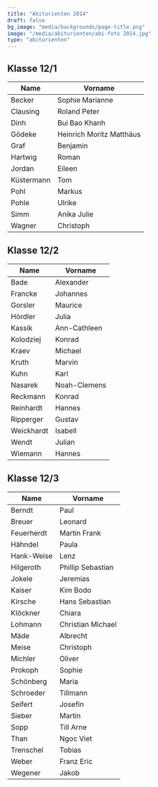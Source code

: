 ```yaml
---
title: "Abiturienten 2014"
draft: false
bg_image: "media/backgrounds/page-title.png"
image: "/media/abiturienten/abi-foto 2014.jpg"
type: "abiturienten"
---
```


## Klasse 12/1

|Name|Vorname|
|-|-|
|Becker|Sophie Marianne|
|Clausing|Roland Peter|
|Dinh|Bui Bao Khanh|
|Gödeke|Heinrich Moritz Matthäus|
|Graf|Benjamin|
|Hartwig|Roman|
|Jordan|Eileen|
|Küstermann|Tom|
|Pohl|Markus|
|Pohle|Ulrike|
|Simm|Anika Julie|
|Wagner|Christoph|

## Klasse 12/2

|Name|Vorname|
|-|-|
|Bade|Alexander|
|Francke|Johannes|
|Gorsler|Maurice|
|Hördler|Julia|
|Kassik|Ann-Cathleen|
|Kolodziej|Konrad|
|Kraev|Michael|
|Kruth|Marvin|
|Kuhn|Karl|
|Nasarek|Noah-Clemens|
|Reckmann|Konrad|
|Reinhardt|Hannes|
|Ripperger|Gustav|
|Weickhardt|Isabell|
|Wendt|Julian|
|Wiemann|Hannes|

## Klasse 12/3

|Name|Vorname|
|-|-|
|Berndt|Paul|
|Breuer|Leonard|
|Feuerherdt|Martin Frank|
|Hähndel|Paula|
|Hank-Weise|Lenz|
|Hilgeroth|Phillip Sebastian|
|Jokele|Jeremias|
|Kaiser|Kim Bodo|
|Kirsche|Hans Sebastian|
|Klöckner|Chiara|
|Lohmann|Christian Michael|
|Mäde|Albrecht|
|Meise|Christoph|
|Michler|Oliver|
|Prokoph|Sophie|
|Schönberg|Maria|
|Schroeder|Tillmann|
|Seifert|Josefin|
|Sieber|Martin|
|Sopp|Till Arne|
|Than|Ngoc Viet|
|Trenschel|Tobias|
|Weber|Franz Eric|
|Wegener|Jakob|
